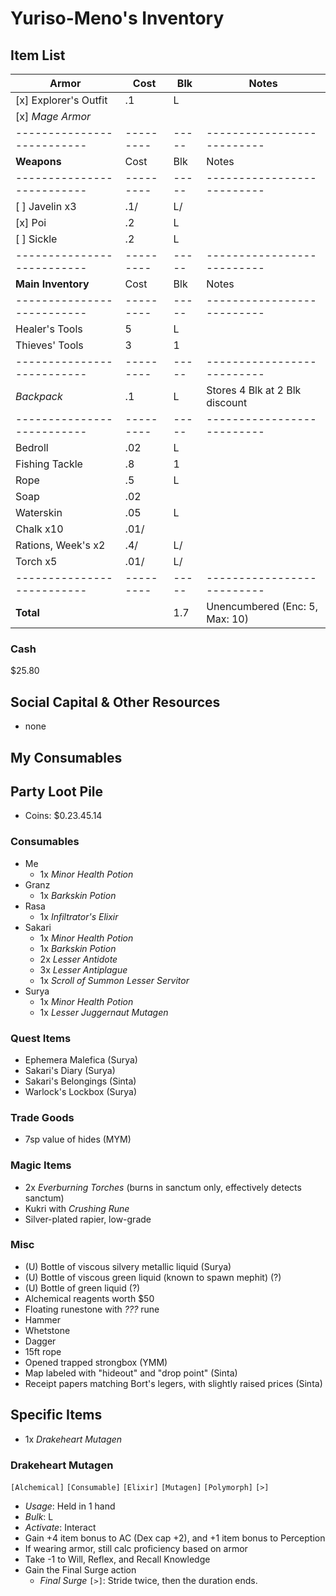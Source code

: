 # Yuriso-Meno's Inventory
## Item List
| **Armor**                | Cost    | Blk | Notes
|--------------------------|---------|-----|--------------------------
| [x] Explorer's Outfit    |     .1  |   L |
| [x] *Mage Armor*         |         |     |
|--------------------------|---------|-----|--------------------------
| **Weapons**              | Cost    | Blk | Notes
|--------------------------|---------|-----|--------------------------
| [ ] Javelin           x3 |     .1/ |   L/|
| [x] Poi                  |     .2  |   L |
| [ ] Sickle               |     .2  |   L |
|--------------------------|---------|-----|--------------------------
| **Main Inventory**       | Cost    | Blk | Notes
|--------------------------|---------|-----|--------------------------
| Healer's Tools           |    5    |   L |
| Thieves' Tools           |    3    |   1 |
|--------------------------|---------|-----|--------------------------
| *Backpack*               |     .1  |   L | Stores 4 Blk at 2 Blk discount
|--------------------------|---------|-----|--------------------------
| Bedroll                  |     .02 |   L |
| Fishing Tackle           |     .8  |   1 |
| Rope                     |     .5  |   L |
| Soap                     |     .02 |     |
| Waterskin                |     .05 |   L |
| Chalk                x10 |     .01/|     |
| Rations, Week's      x2  |     .4/ |   L/|
| Torch                x5  |     .01/|   L/|
|--------------------------|---------|-----|--------------------------
| **Total**                |         | 1.7 | Unencumbered (Enc: 5, Max: 10)

### Cash
$25.80

## Social Capital & Other Resources
- none

## My Consumables

## Party Loot Pile
- Coins: $0.23.45.14
### Consumables
- Me
    - 1x *Minor Health Potion*
- Granz
    - 1x *Barkskin Potion*
- Rasa
    - 1x *Infiltrator's Elixir*
- Sakari
    - 1x *Minor Health Potion*
    - 1x *Barkskin Potion*
    - 2x *Lesser Antidote*
    - 3x *Lesser Antiplague*
    - 1x *Scroll of Summon Lesser Servitor*
- Surya
    - 1x *Minor Health Potion*
    - 1x *Lesser Juggernaut Mutagen*
### Quest Items
- Ephemera Malefica (Surya)
- Sakari's Diary (Surya)
- Sakari's Belongings (Sinta)
- Warlock's Lockbox (Surya)
### Trade Goods
- 7sp value of hides (MYM)
### Magic Items
- 2x *Everburning Torches* (burns in sanctum only, effectively detects sanctum)
- Kukri with *Crushing Rune*
- Silver-plated rapier, low-grade
### Misc
- (U) Bottle of viscous silvery metallic liquid (Surya)
- (U) Bottle of viscous green liquid (known to spawn mephit) (?)
- (U) Bottle of green liquid (?)
- Alchemical reagents worth $50
- Floating runestone with *???* rune
- Hammer
- Whetstone
- Dagger
- 15ft rope
- Opened trapped strongbox (YMM)
- Map labeled with "hideout" and "drop point" (Sinta)
- Receipt papers matching Bort's legers, with slightly raised prices (Sinta)

## Specific Items
- 1x *Drakeheart Mutagen*
### Drakeheart Mutagen
`[Alchemical]` `[Consumable]` `[Elixir]` `[Mutagen]` `[Polymorph]` `[>]`
- *Usage*: Held in 1 hand
- *Bulk*: L
- *Activate*: Interact
- Gain +4 item bonus to AC (Dex cap +2), and +1 item bonus to Perception
- If wearing armor, still calc proficiency based on armor 
- Take -1 to Will, Reflex, and Recall Knowledge
- Gain the Final Surge action
    - *Final Surge* `[>]`: Stride twice, then the duration ends.
